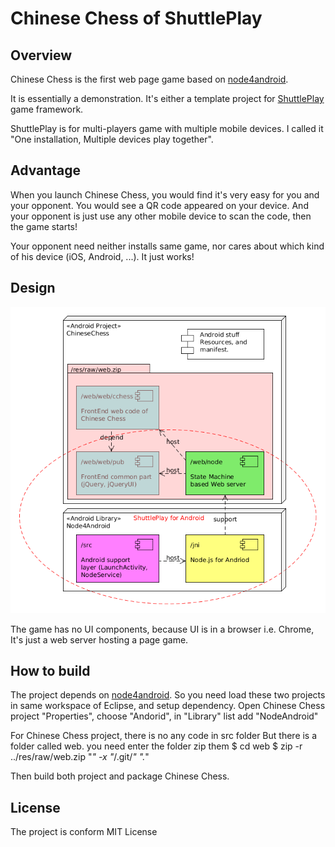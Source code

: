# Chinese Chess of ShuttlePlay

## Overview

Chinese Chess is the first web page game based on [node4android](/zhentao-huang/node4android). 

It is essentially a demonstration. It's either a template project for [ShuttlePlay](shuttleplay.net) game framework.

ShuttlePlay is for multi-players game with multiple mobile devices. I called it "One installation, Multiple devices play together".

## Advantage

When you launch Chinese Chess, you would find it's very easy for you and your opponent. 
You would see a QR code appeared on your device. And your opponent is just use any other mobile device to scan the code, then the game starts!

Your opponent need neither installs same game, nor cares about which kind of his device (iOS, Android, ...). It just works!

## Design
![shuttleplay.net](shuttleplay.png)

The game has no UI components, because UI is in a browser i.e. Chrome, It's just a web server hosting a page game.

## How to build
The project depends on [node4android](/zhentao-huang/node4android). 
So you need load these two projects in same workspace of Eclipse, and setup dependency.
    Open Chinese Chess project "Properties", choose "Andorid", in "Library" list add "NodeAndroid"

For Chinese Chess project, there is no any code in src folder
But there is a folder called web. you need enter the folder zip them 
    $ cd web
    $ zip -r ../res/raw/web.zip "*" -x "*/.git/*" ".*"

Then build both project and package Chinese Chess.

## License
The project is conform MIT License


